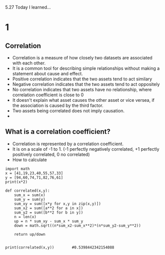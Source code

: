 5.27 Today I learned...

# 1

Correlation
-

- Correlation is a measure of how closely two datasets are associated with each other.
- It is a common tool for describing simple relationships without making a statement about cause and effect.
- Positive correlation indicates that the two assets tend to act similary
- Negative correlation indicates that the two assets tend to act oppositely
- No correlation indicates that two assets have no relationship, where correlation coefficient is close to 0
- It doesn't explain what asset causes the other asset or vice versea, if the association is caused by the third factor.
- Two assets being correlated does not imply causation.
- 

What is a correlation coefficient?
-
- Correlation is represented by a correlation coefficient.
- It is on a scale of -1 to 1. (-1 perfectly negatively correlated, +1 perfectly positively correlated, 0 no correlated)
- How to calculate
```
import math
x = [41,19,23,40,55,57,33]
y = [94,60,74,71,82,76,61]
print(x*2)

def correlated(x,y):
    sum_x = sum(x)
    sum_y = sum(y)
    sum_xy = sum([x*y for x,y in zip(x,y)])
    sum_x2 = sum([a**2 for a in x])
    sum_y2 = sum([b**2 for b in y])
    n = len(x)
    up = n * sum_xy - sum_x * sum_y
    down = math.sqrt((n*sum_x2-sum_x**2)*(n*sum_y2-sum_y**2))
    
    return up/down
    

print(correlated(x,y))        #0.5398442342154088
```

